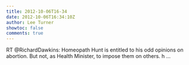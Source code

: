 ```yaml
---
title: 2012-10-06T16-34
date: 2012-10-06T16:34:10Z
author: Lee Turner
showtoc: false
comments: true
---
```


RT @RichardDawkins: Homeopath Hunt is entitled to his odd opinions on abortion. But not, as Health Minister, to impose them on others. h ...

